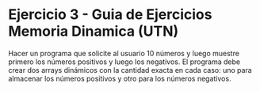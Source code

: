 # Ejercicio 3 - Guia de Ejercicios Memoria Dinamica (UTN)
Hacer un programa que solicite al usuario 10 números y luego muestre primero los números positivos y luego los negativos.
El programa debe crear dos arrays dinámicos con la cantidad exacta en cada caso: uno para almacenar los números positivos y otro para los números negativos.
